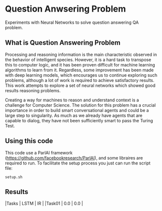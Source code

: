 # Question Anwsering Problem

Experiments with Neural Networks to solve question answering QA problem.

## What is Question Answering Problem

Processing and reasoning information is the main characteristic observed in the behavior of intelligent species. However, it is a hard task to transpose this to computer logic, and it has been proven difficult for machine learning algorithms to learn from it. Regardless, some improvement has been made with deep learning models, which encourages us to continue exploring such problems, although a lot of work is required to achieve satisfactory results. This work attempts to explore a set of neural networks which showed good results reasoning problems. 

Creating a way for machines to reason and understand context is a challenge for Computer Science. The solution for this     problem has a crucial importance in order to build smart conversational agents and could be a large step to singularity. As much as we already have agents that are capable to dialog, they have not been sufficiently smart to pass the Turing Test.

## Using this code

This code use a ParlAI framework (https://github.com/facebookresearch/ParlAI), and some libraires are required to run. To facilitate the setup process you just can run the script file:

```
setup.sh
```

## Results

|Tasks  | LSTM |  IR  |
|Task01 | 0.0  |  0.0 |
